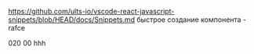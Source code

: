 https://github.com/ults-io/vscode-react-javascript-snippets/blob/HEAD/docs/Snippets.md
быстрое создание компонента - rafce

020
00
hhh
